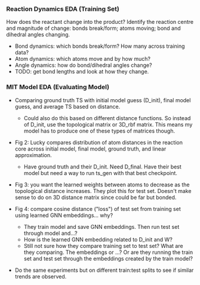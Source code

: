 ### Reaction Dynamics EDA (Training Set)
How does the reactant change into the product? Identify the reaction centre and magnitude of change: bonds break/form; atoms moving; bond and dihedral angles changing. 
- Bond dynamics: which bonds break/form? How many across training data?
- Atom dynamics: which atoms move and by how much? 
- Angle dynamics: how do bond/dihedral angles change? 
- TODO: get bond lengths and look at how they change.

### MIT Model EDA (Evaluating Model)
- Comparing ground truth TS with initial model guess (D_init), final model guess, and average TS based on distance.
    - Could also do this based on different distance functions. So instead of D_init, use the topological matrix or 3D_rbf matrix. This means my model has to produce one of these types of matrices though.
- Fig 2: Lucky compares distribution of atom distances in the reaction core across initial model, final model, ground truth, and linear approximation.
    - Have ground truth and their D_init. Need D_final. Have their best model but need a way to run ts_gen with that best checkpoint.
- Fig 3: you want the learned weights between atoms to decrease as the topological distance increases. They plot this for test set. Doesn't make sense to do on 3D distance matrix since could be far but bonded.
- Fig 4: compare cosine distance ("loss") of test set from training set using learned GNN embeddings... why? 
    - They train model and save GNN embeddings. Then run test set through model and...?
    - How is the learned GNN embedding related to D_init and W?
    - Still not sure how they compare training set to test set? What are they comparing. The embeddings or ...? Or are they running the train set and test set through the embeddings created by the train model?

- Do the same experiments but on different train:test splits to see if similar trends are observed.